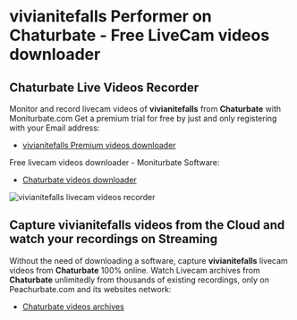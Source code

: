 # vivianitefalls Performer on Chaturbate - Free LiveCam videos downloader

## Chaturbate Live Videos Recorder

Monitor and record livecam videos of **vivianitefalls** from **Chaturbate** with Moniturbate.com
Get a premium trial for free by just and only registering with your Email address:
* [vivianitefalls Premium videos downloader](https://moniturbate.com/request-demo-licence-key.html)

Free livecam videos downloader - Moniturbate Software:
* [Chaturbate videos downloader](https://moniturbate.com/moniturbate-download-software.html)

![vivianitefalls livecam videos recorder](https://peachurnet.com/templates/moniturbate-software.png)


## Capture vivianitefalls videos from the Cloud and watch your recordings on Streaming

Without the need of downloading a software, capture **vivianitefalls** livecam videos from **Chaturbate** 100% online.
Watch Livecam archives from **Chaturbate** unlimitedly from thousands of existing recordings, only on Peachurbate.com and its websites network:
* [Chaturbate videos archives](https://peachurnet.com/)
